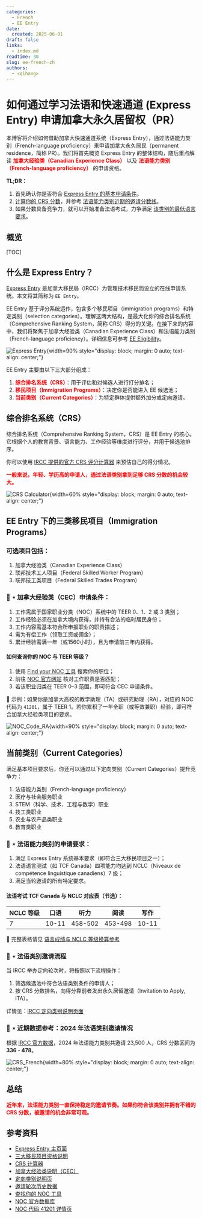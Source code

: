 ```yaml
---
categories:
  - French
  - EE Entry
date: 
  created: 2025-06-01
draft: false
links:
  - index.md
readtime: 30
slug: ee-french-zh
authors:
  - <qihang>
---
```


# 如何通过学习法语和快速通道 (Express Entry) 申请加拿大永久居留权（PR）

本博客将介绍如何借助加拿大快速通道系统（Express Entry），通过法语能力类别（French-language proficiency）来申请加拿大永久居民（permanent residence，简称 PR）。我们将首先概览 Express Entry 的整体结构，随后重点解读 <span style="color: red;">**加拿大经验类（Canadian Experience Class）**</span> 以及 <span style="color: red;">**法语能力类别（French-language proficiency）**</span> 的申请资格。

**TL;DR：**

1. 首先确认你是否符合 [Express Entry 的基本申请条件](#star-eligibility-for-immigration-programs)。  
2. [计算你的 CRS 分数](#comprehensive-ranking-system-crs)，并参考 [法语能力类别近期的邀请分数线](#star-information-of-french-language-proficiency-category-in-recent-round)。  
3. 如果分数具备竞争力，就可以开始准备法语考试，力争满足 [该类别的最低语言要求](#star-french-language-proficiency-category-eligibility)。  
<!-- more -->

## 概览
[TOC]

## 什么是 Express Entry？

[Express Entry](https://www.canada.ca/en/immigration-refugees-citizenship/services/immigrate-canada/express-entry) 是加拿大移民局（IRCC）为管理技术移民而设立的在线申请系统。本文将其简称为 `EE Entry`。

EE Entry 基于评分系统运作，包含多个移民项目（immigration programs）和特定类别（selection categories）。理解这两大结构，是最大化你的综合排名系统（Comprehensive Ranking System，简称 CRS）得分的关键。在接下来的内容中，我们将聚焦于加拿大经验类（Canadian Experience Class）和法语能力类别（French-language proficiency）。详细信息可参考 [EE Eligibility](https://www.canada.ca/en/immigration-refugees-citizenship/services/immigrate-canada/express-entry/who-can-apply.html#programs)。

![Express Entry](../assets/0002/Express_Entry.png){width=90% style="display: block; margin: 0 auto; text-align: center;"}

EE Entry 主要由以下三大部分组成：

1. <span style="color: red;">**综合排名系统（CRS）**</span>：用于评估和对候选人进行打分排名；
2. <span style="color: red;">**移民项目（Immigration Programs）**</span>：决定你是否能进入 EE 候选池；
3. <span style="color: red;">**当前类别（Current Categories）**</span>：为特定群体提供额外加分或定向邀请。

## 综合排名系统（CRS）

综合排名系统（Comprehensive Ranking System，CRS）是 EE Entry 的核心。它根据个人的教育背景、语言能力、工作经验等维度进行评分，并用于候选池排序。

你可以使用 [IRCC 提供的官方 CRS 评分计算器](https://www.canada.ca/en/immigration-refugees-citizenship/services/immigrate-canada/express-entry/check-score.html#calculator) 来预估自己的得分情况。

<span style="color: red;">**一般来说，年轻、学历高的申请人，通过法语类别拿到足够 CRS 分数的机会较大。**</span>

![CRS Calculator](../assets/0002/CRS_calculator.png){width=60% style="display: block; margin: 0 auto; text-align: center;"}

## EE Entry 下的三类移民项目（Immigration Programs）

### 可选项目包括：

1. 加拿大经验类（Canadian Experience Class）  
2. 联邦技术工人项目（Federal Skilled Worker Program）  
3. 联邦技工类项目（Federal Skilled Trades Program）  

### 🚀 $\star$ 加拿大经验类（CEC）申请条件：

1. 工作需属于国家职业分类（NOC）系统中的 TEER 0、1、2 或 3 类别；  
2. 工作经验必须在加拿大境内获得，并持有合法的临时居民身份；  
3. 工作内容需基本符合所申报职业的职责描述；  
4. 需为有偿工作（领取工资或佣金）；  
5. 累计经验需满一年（或1560小时），且为申请前三年内获得。  

#### 如何查询你的 NOC 与 TEER 等级？

1. 使用 [Find your NOC 工具](https://www.canada.ca/en/immigration-refugees-citizenship/services/immigrate-canada/find-national-occupation-code.html) 搜索你的职位；  
2. 前往 [NOC 官方网站](https://noc.esdc.gc.ca/?GoCTemplateCulture=en-CA) 核对工作职责是否匹配；  
3. 若该职业归类在 TEER 0–3 范围，即可符合 CEC 申请条件。  

📌 示例：如果你是加拿大高校的教学助理（TA）或研究助理（RA），对应的 NOC 代码为 `41201`，属于 TEER 1。若你累积了一年全职（或等效兼职）经验，即可符合加拿大经验类项目的要求。

![NOC_Code_RA](../assets/0002/NOC_Code_RA.png){width=90% style="display: block; margin: 0 auto; text-align: center;"}

## 当前类别（Current Categories）

满足基本项目要求后，你还可以通过以下定向类别（Current Categories）提升竞争力：

1. 法语能力类别（French-language proficiency）  
2. 医疗与社会服务职业  
3. STEM（科学、技术、工程与数学）职业  
4. 技工类职业  
5. 农业与农产品类职业  
6. 教育类职业  

### 🚀 $\star$ 法语能力类别的申请要求：

1. 满足 Express Entry 系统基本要求（即符合三大移民项目之一）；  
2. 法语语言测试（如 TCF Canada）四项能力均达到 NCLC（Niveaux de compétence linguistique canadiens）7 级；  
3. 满足当轮邀请的所有特定要求。  

#### 法语考试 TCF Canada 与 NCLC 对应表（节选）：

| NCLC 等级 | 口语 | 听力 | 阅读 | 写作 |
|-----------|------|------|------|------|
| 7         | 10-11 | 458-502 | 453-498 | 10-11 |

📖 完整表格请见 [语言成绩与 NCLC 等级换算参考](https://www.canada.ca/en/immigration-refugees-citizenship/services/study-canada/work/after-graduation/eligibility/language-results.html)

### 🚀 $\star$ 法语类别邀请流程

当 IRCC 举办定向轮次时，将按照以下流程操作：

1. 筛选候选池中符合法语类别条件的申请人；  
2. 按 CRS 分数排名，向得分靠前者发出永久居留邀请（Invitation to Apply, ITA）。

详情见：[IRCC 定向类别说明页面](https://www.canada.ca/en/immigration-refugees-citizenship/services/immigrate-canada/express-entry/rounds-invitations/category-based-selection.html)

### 🚀 $\star$ 近期数据参考：2024 年法语类别邀请情况

根据 [IRCC 官方数据](https://www.canada.ca/en/immigration-refugees-citizenship/corporate/mandate/policies-operational-instructions-agreements/ministerial-instructions/express-entry-rounds.html)，2024 年法语能力类别共邀请 23,500 人，CRS 分数区间为 **336 - 478**。

![CRS_French](../assets/0002/CRS_French.png){width=80% style="display: block; margin: 0 auto; text-align: center;"}

## 总结

<span style="color: red;">**近年来，法语能力类别一直保持稳定的邀请节奏。如果你符合该类别并拥有不错的 CRS 分数，被邀请的机会非常可观。**</span>

## 参考资料

- [Express Entry 主页面](https://www.canada.ca/en/immigration-refugees-citizenship/services/immigrate-canada/express-entry)  
- [三大移民项目资格说明](https://www.canada.ca/en/immigration-refugees-citizenship/services/immigrate-canada/express-entry/who-can-apply.html#programs)  
- [CRS 计算器](https://www.canada.ca/en/immigration-refugees-citizenship/services/immigrate-canada/express-entry/check-score.html#calculator)  
- [加拿大经验类说明（CEC）](https://www.canada.ca/en/immigration-refugees-citizenship/services/immigrate-canada/express-entry/who-can-apply/canadian-experience-class.html)  
- [定向类别说明页](https://www.canada.ca/en/immigration-refugees-citizenship/services/immigrate-canada/express-entry/rounds-invitations/category-based-selection.html)  
- [邀请轮次历史数据](https://www.canada.ca/en/immigration-refugees-citizenship/corporate/mandate/policies-operational-instructions-agreements/ministerial-instructions/express-entry-rounds.html)  
- [查找你的 NOC 工具](https://www.canada.ca/en/immigration-refugees-citizenship/services/immigrate-canada/find-national-occupation-code.html)  
- [NOC 官方数据库](https://noc.esdc.gc.ca/?GoCTemplateCulture=en-CA)  
- [NOC 代码 41201 详情页](https://noc.esdc.gc.ca/Structure/NOCProfile?code=41201&version=2021.0)